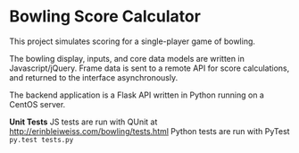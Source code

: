 # Bowling Score Calculator

This project simulates scoring for a single-player game of bowling.

The bowling display, inputs, and core data models are written in Javascript/jQuery. Frame data is sent to a remote API for score calculations, and returned to the interface asynchronously.  

The backend application is a Flask API written in Python running on a CentOS server.

**Unit Tests**
JS tests are run with QUnit at http://erinbleiweiss.com/bowling/tests.html
Python tests are run with PyTest `py.test tests.py`